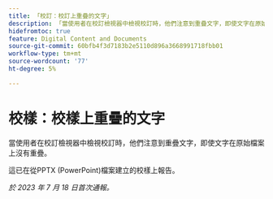 ```yaml
---
title: 「校訂：校訂上重疊的文字」
description: 「當使用者在校訂檢視器中檢視校訂時，他們注意到重疊文字，即使文字在原始檔案上沒有重疊。 」
hidefromtoc: true
feature: Digital Content and Documents
source-git-commit: 60bfb4f3d7183b2e5110d896a3668991718fbb01
workflow-type: tm+mt
source-wordcount: '77'
ht-degree: 5%

---
```



# 校樣：校樣上重疊的文字

當使用者在校訂檢視器中檢視校訂時，他們注意到重疊文字，即使文字在原始檔案上沒有重疊。

這已在從PPTX (PowerPoint)檔案建立的校樣上報告。

_於 2023 年 7 月 18 日首次通報。_

